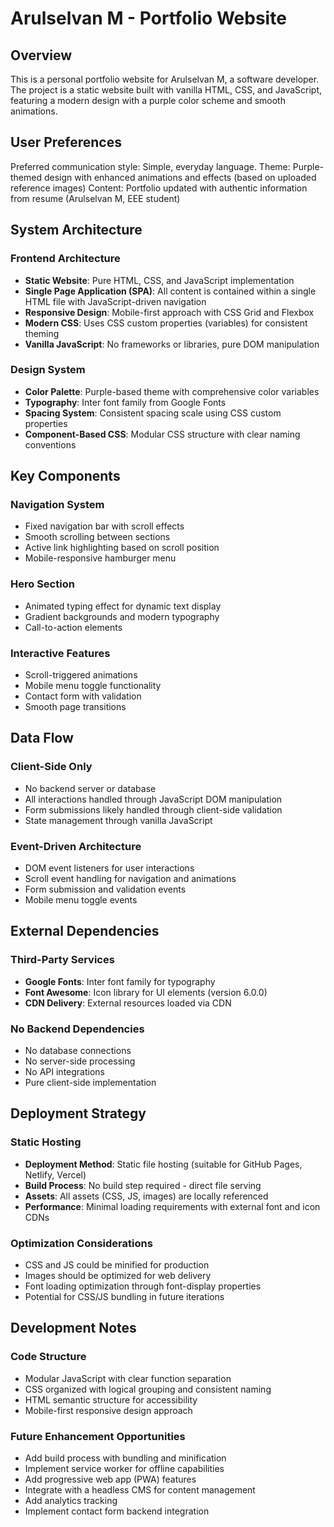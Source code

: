 # Arulselvan M - Portfolio Website

## Overview

This is a personal portfolio website for Arulselvan M, a software developer. The project is a static website built with vanilla HTML, CSS, and JavaScript, featuring a modern design with a purple color scheme and smooth animations.

## User Preferences

Preferred communication style: Simple, everyday language.
Theme: Purple-themed design with enhanced animations and effects (based on uploaded reference images)
Content: Portfolio updated with authentic information from resume (Arulselvan M, EEE student)

## System Architecture

### Frontend Architecture
- **Static Website**: Pure HTML, CSS, and JavaScript implementation
- **Single Page Application (SPA)**: All content is contained within a single HTML file with JavaScript-driven navigation
- **Responsive Design**: Mobile-first approach with CSS Grid and Flexbox
- **Modern CSS**: Uses CSS custom properties (variables) for consistent theming
- **Vanilla JavaScript**: No frameworks or libraries, pure DOM manipulation

### Design System
- **Color Palette**: Purple-based theme with comprehensive color variables
- **Typography**: Inter font family from Google Fonts
- **Spacing System**: Consistent spacing scale using CSS custom properties
- **Component-Based CSS**: Modular CSS structure with clear naming conventions

## Key Components

### Navigation System
- Fixed navigation bar with scroll effects
- Smooth scrolling between sections
- Active link highlighting based on scroll position
- Mobile-responsive hamburger menu

### Hero Section
- Animated typing effect for dynamic text display
- Gradient backgrounds and modern typography
- Call-to-action elements

### Interactive Features
- Scroll-triggered animations
- Mobile menu toggle functionality
- Contact form with validation
- Smooth page transitions

## Data Flow

### Client-Side Only
- No backend server or database
- All interactions handled through JavaScript DOM manipulation
- Form submissions likely handled through client-side validation
- State management through vanilla JavaScript

### Event-Driven Architecture
- DOM event listeners for user interactions
- Scroll event handling for navigation and animations
- Form submission and validation events
- Mobile menu toggle events

## External Dependencies

### Third-Party Services
- **Google Fonts**: Inter font family for typography
- **Font Awesome**: Icon library for UI elements (version 6.0.0)
- **CDN Delivery**: External resources loaded via CDN

### No Backend Dependencies
- No database connections
- No server-side processing
- No API integrations
- Pure client-side implementation

## Deployment Strategy

### Static Hosting
- **Deployment Method**: Static file hosting (suitable for GitHub Pages, Netlify, Vercel)
- **Build Process**: No build step required - direct file serving
- **Assets**: All assets (CSS, JS, images) are locally referenced
- **Performance**: Minimal loading requirements with external font and icon CDNs

### Optimization Considerations
- CSS and JS could be minified for production
- Images should be optimized for web delivery
- Font loading optimization through font-display properties
- Potential for CSS/JS bundling in future iterations

## Development Notes

### Code Structure
- Modular JavaScript with clear function separation
- CSS organized with logical grouping and consistent naming
- HTML semantic structure for accessibility
- Mobile-first responsive design approach

### Future Enhancement Opportunities
- Add build process with bundling and minification
- Implement service worker for offline capabilities
- Add progressive web app (PWA) features
- Integrate with a headless CMS for content management
- Add analytics tracking
- Implement contact form backend integration